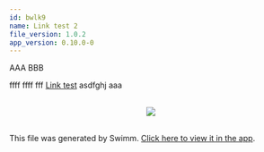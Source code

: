 ```yaml
---
id: bwlk9
name: Link test 2
file_version: 1.0.2
app_version: 0.10.0-0
---
```


AAA BBB

ffff ffff fff [Link test](link-test.9xnjn.sw.md) asdfghj aaa

<br/>

<div align="center"><img src="https://firebasestorage.googleapis.com/v0/b/swimm-dev-content/o/repositories%2Fls4DA2fLasmQuEbT4ipw%2Fcfa7ba3f-3e4b-4464-be8f-3f98d9966d95.gif?alt=media&token=0815bc53-b3df-4f79-b7d4-8231e25df9cb" style="width:'50%'"/></div>

<br/>

This file was generated by Swimm. [Click here to view it in the app](http://localhost:5001/repos/ls4DA2fLasmQuEbT4ipw/docs/bwlk9).